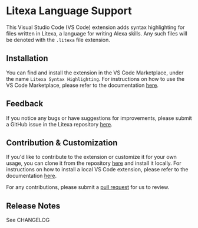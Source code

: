 # Litexa Language Support

This Visual Studio Code (VS Code) extension adds syntax highlighting for files written in Litexa, a language for writing
Alexa skills. Any such files will be denoted with the `.litexa` file extension.

## Installation

You can find and install the extension in the VS Code Marketplace, under the name `Litexa Syntax Highlighting`.
For instructions on how to use the VS Code Marketplace, please refer to the documentation
[here](https://code.visualstudio.com/docs/editor/extension-gallery).

## Feedback

If you notice any bugs or have suggestions for improvements, please submit a GitHub issue in the Litexa repository
[here](https://github.com/alexa-games/litexa/issues).

## Contribution & Customization

If you'd like to contribute to the extension or customize it for your own usage, you can clone it from the repository
[here](https://github.com/alexa-games/litexa/tree/master/packages/litexa-vscode/litexa) and install it locally. For
instructions on how to install a local VS Code extension, please refer to the documentation
[here](https://vscode-docs.readthedocs.io/en/stable/extensions/example-hello-world/#installing-your-extension-locally).

For any contributions, please submit a [pull request](https://github.com/alexa-games/litexa/pulls) for us to review.

## Release Notes

See CHANGELOG
